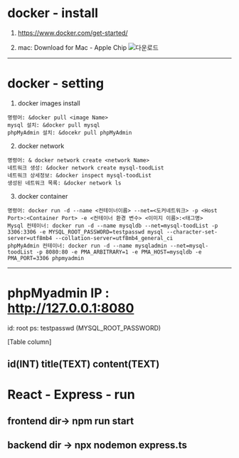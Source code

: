 # docker - install

1. https://www.docker.com/get-started/

2. mac: Download for Mac - Apple Chip
   ![다운로드](https://github.com/JangIkIk/React/assets/108041161/37dc760b-2a06-4fae-a142-f6f54b76b04d)

---

# docker - setting

1. docker images install
   
```
명령어: &docker pull <image Name>
mysql 설치: &docker pull mysql
phpMyAdmin 설치: &docekr pull phpMyAdmin
```

2. docker network
```
명령어: & docker network create <network Name>
네트워크 생성: &docker network create mysql-toodList
네트워크 상세정보: &docker inspect mysql-toodList
생성된 네트워크 목록: &docker network ls
```

3. docker container
```
명령어: docker run -d --name <컨테이너이름> --net=<도커네트워크> -p <Host Port>:<Container Port> -e <컨테이너 환경 변수> <이미지 이름>:<태그명>
Mysql 컨테이너: docker run -d --name mysqldb --net=mysql-toodList -p 3306:3306 -e MYSQL_ROOT_PASSWORD=testpasswd mysql --character-set-server=utf8mb4 --collation-server=utf8mb4_general_ci
phpMyAdmin 컨테이너: docker run -d --name mysqladmin --net=mysql-toodList -p 8080:80 -e PMA_ARBITRARY=1 -e PMA_HOST=mysqldb -e PMA_PORT=3306 phpmyadmin
```

---

# phpMyadmin IP : http://127.0.0.1:8080
id: root
ps: testpasswd (MYSQL_ROOT_PASSWORD)

[Table column]

id(INT) title(TEXT) content(TEXT)
---



# React - Express - run

## frontend dir-> npm run start
## backend dir -> npx nodemon express.ts



